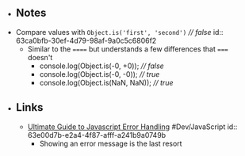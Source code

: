 - ## Notes
- Compare values with `Object.is('first', 'second')` *// false*
  id:: 63ca0bfb-30ef-4d79-98af-9a0c5c6806f2
	- Similar to the `====` but understands a few differences that `===` doesn't
		- console.log(Object.is(-0, +0)); *// false*
		- console.log(Object.is(-0, -0)); *// true*
		- console.log(Object.is(NaN, NaN)); *// true*
- ## Links
	- [Ultimate Guide to Javascript Error Handling](https://www.sitepoint.com/javascript-error-handling/) #Dev/JavaScript
	  id:: 63e00d7b-e2a4-4f87-afff-a241b9a0749b
		- Showing an error message is the last resort